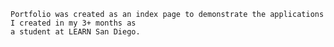 
    
    
    
    
    Portfolio was created as an index page to demonstrate the applications I created in my 3+ months as 
    a student at LEARN San Diego.
